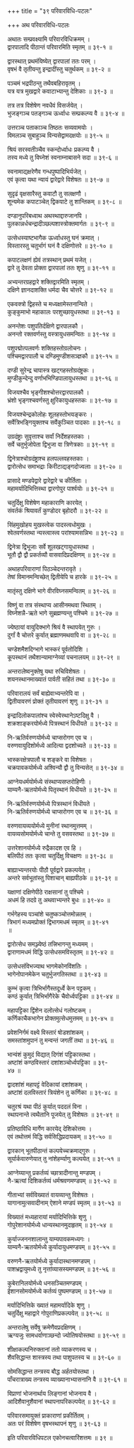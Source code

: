 +++
title = "३९ परिवारविधि-पटलः"

+++
अथ परिवारविधि-पटलः  
  
अथातः सम्प्रवक्ष्यामि परिवारविधिक्रमम् ।  
द्वारपालादि पीठान्तं परिवारमिति स्मृतम् ॥ ३९-१ ॥  
  
द्वारस्थात् प्रथमंयिष्येत् द्वारपालां ततः परम् ।  
वृषभं वै तृतीयन्तु इन्द्रादींस्तु चतुर्थकम् ॥ ३९-२ ॥  
  
पञ्चमं भद्रपीठन्तु तथैवबहिरावृतम् ।  
यत्र यत्र मुखद्वारे कवाटाभ्यान्तु देशिकाः ॥ ३९-३ ॥  
  
तत्र तत्र विशेषेण नवधैवं विसर्जयेत् ।  
भुजङ्गञ्च पतङ्गञ्च ऊर्ध्वाधः सम्प्रकल्प्य वै ॥ ३९-४ ॥  
  
उत्तरञ्च पताकाञ्च तिष्ठतः सव्यवामयोः ।  
विमलञ्च सुबाहुञ्च विन्यसेद्वामदक्षयोः ॥ ३९-५ ॥  
  
श्रियं सरस्वतीञ्चैव स्कन्दोर्ध्वाधः प्रकल्प्य वै ।  
तस्य मध्ये तु विघ्नेशं स्वनाम्नाबासने सदा ॥ ३९-६ ॥  
  
स्वनामाद्यक्षरेणैव गन्धपुष्पादिभिर्यजेत् ।  
एवं कृत्वा यथा न्यायं द्वारेद्वारे विशेषतः ॥ ३९-७ ॥  
  
सुदृढं वृक्षसारैस्तु कवाटौ तु सलक्षणौ ।  
शून्यमेक कपाटञ्चेत् द्विकपाटे तु शान्तिकम् ॥ ३९-८ ॥  
  
दण्डानुपरिबध्वाथ अथस्थाद्दारुजानपि ।  
पुलकान्नर्धचन्द्रादीञ्छल्पशास्त्रोक्तमार्गतः ॥ ३९-९ ॥  
  
उत्सेधस्याष्टभागैक ऊर्ध्वाधस्तु घनं क्रमात् ।  
विस्तारस्तु चतुर्भागं घनं वै दक्षिणोत्तरे ॥ ३९-१० ॥  
  
कपाटलक्षणं ह्येवं तत्रस्थान् प्रथमं यजेत् ।  
द्वारे तु देवता प्रोक्ता द्वारपालां ततः शृणु ॥ ३९-११ ॥  
  
अभ्यन्तरग्रहद्वारे शक्तिद्वारमिति स्मृतम् ।  
दक्षिणे ज्ञानदाशक्ति धर्मदा चैव चोत्तरे ॥ ३९-१२ ॥  
  
एकवक्त्रो द्विहस्ते च मध्यक्षामेस्तनान्विते ।  
कुङ्कुमाभो महाकालः परशुच्छायुधस्तथा ॥ ३९-१३ ॥  
  
अनन्तेशः पशुपतिर्दक्षिणे द्वारपालकौ ।  
अनन्तो रक्तवर्णस्तु वस्त्रायुधसमन्वितः ॥ ३९-१४ ॥  
  
पशुपद्मोत्पलवर्णः शक्तिहस्तोग्रलोचनः ।  
पश्चिमद्वारपालौ च दण्डिमुण्डीशसञ्ज्ञकौ ॥ ३९-१५ ॥  
  
दण्डी सुरेन्द्र चापास्त्र खट्गहस्तोग्रदंष्ट्रकः ।  
मुण्डीकुन्देन्दु वर्णाभभिण्डिपालायुधस्तथा ॥ ३९-१६ ॥  
  
विजयश्चैव भृङ्गीशश्चोत्तरद्वारपालकौ ।  
भ्रंशो भृङ्गश्चवर्णस्तु क्षुरिकायुधहस्तकः ॥ ३९-१७ ॥  
  
विजयश्चेन्द्रकोलोहः शूलहस्तोभयङ्करः ।  
सर्वेत्रिभङ्गियुक्तश्च सर्वेकुञ्चित पादकाः ॥ ३९-१८ ॥  
  
उग्रदंष्ट्राः सुवृत्ताश्च सर्वां निर्देशहस्तकाः ।  
सर्वे चतुर्भुजोपेता द्विभुजा वा त्रिणेत्रकाः ॥ ३९-१९ ॥  
  
द्विनेत्राश्चोग्रदंष्ट्राश्च हलपल्लवहस्तकाः ।  
द्वारोत्सेध समाभद्राः किरीटाद्यङ्गदोज्वलाः ॥ ३९-२० ॥  
  
प्रासादे मण्डपेद्वारे द्वारेद्वारे च कीर्तिताः ।  
महामर्यादिभित्तिस्था द्वारगोपुर पार्श्वयोः ॥ ३९-२१ ॥  
  
चतुर्दिक्षु विशेषेण महाकाराणि कारयेत् ।  
संवर्तकं श्रियावर्तं कुण्डोदर बृहोदरौ ॥ ३९-२२ ॥  
  
सिंहमुखोहय मुखस्त्वेक पादस्त्वधोमुखः ।  
श्वेतवर्णस्तथा न्यस्त्वास्त्व परांश्यामसन्निभः ॥ ३९-२३ ॥  
  
द्विनेत्रा द्विभूजाः सर्वे शूलखट्गायुधास्तथा ।  
भूतौ द्वौ द्वौ प्रकर्तव्यौ वासवादिप्रदक्षिणम् ॥ ३९-२४ ॥  
  
अथाहपरिवाराणां पिठञ्चेदन्तरावृते ।  
तेषां विमानमन्विच्छेत् द्वितीयेपि च हारके ॥ ३९-२५ ॥  
  
मातृंस्तु दक्षिणे भागे वीरविघ्नसमन्वितम् ॥ ३९-२६ ॥  
  
विष्णुं वा तत्र संस्थाप्य आसीनमथवा स्थितम् ।  
विघ्नेशन्नै-ऋते भागे सुब्रह्मण्यन्तु पश्चिमे ॥ ३९-२७ ॥  
  
ज्येष्ठायां वायुदिक्भागे श्रियं वै स्थापयेत् गुरुः ।  
दुर्गां वै चोत्तरे कुर्यात् ब्रह्माणमथवापि वा ॥ ३९-२८ ॥  
  
चण्डेशमैशदिग्भागे भास्करं पूर्वतोदिशि ।  
कूपस्थानं तथैशान्यामाग्नेय्यां पचनालयम् ॥ ३९-२९ ॥  
  
अन्तरालेष्वनुक्तेषु यथा रुचिविशेषतः ।  
शयनस्थानमाख्यातं पार्वती सहितं तथा ॥ ३९-३० ॥  
  
परिवारालयं सर्वं बाह्येवाभ्यन्तरेपि वा ।  
द्वितीयावरणं प्रोक्तं तृतीयावरणं शृणु ॥ ३९-३१ ॥  
  
इन्द्रादिलोकपालांश्च स्वेस्वेस्थानेऽष्टदिक्षु वै ।  
शक्रशाङ्करयोर्मध्ये पित्रस्थानं विधीयते ॥ ३९-३२ ॥  
  
नि-ऋतिर्वरुणयोर्मध्ये चाप्सरोगण एव च ।  
वरुणवायुदिशोर्मध्ये आदित्या द्वदशोच्यते ॥ ३९-३३ ॥  
  
भास्करक्षेत्रपालौ च शङ्करे वा विशेषतः ।  
चक्रपावकयोर्मध्ये अश्विन्यौ द्वौ तु विन्यसेत् ॥ ३९-३४ ॥  
  
आग्नेयधर्मयोर्मध्ये संस्थाप्यसप्तरोहिणीः ।  
याम्यनै-ऋतयोर्मध्ये पितृस्थानं विधीयते ॥ ३९-३५ ॥  
  
नि-ऋतिर्वरुणयोर्मध्ये पित्रस्थानं विधीयते ।  
नि-ऋतिर्वरुणयोर्मध्ये चाप्सरोगण एव च ॥ ३९-३६ ॥  
  
वरुणवायव्ययोर्मध्ये मुनीनां स्थानमुत्तमम् ।  
वायव्यसोमयोर्मध्ये चान्ते तु वसवस्तथा ॥ ३९-३७ ॥  
  
उत्तरेशानयोर्मध्ये रुद्रैकादश एव हि ।  
बलिपीठं ततः कृत्वा चतुर्दिक्षु विचक्षणः ॥ ३९-३८ ॥  
  
बाह्याभ्यन्तरयोः पीठौ पूर्वद्वारे प्रकल्पयेत् ।  
अन्तरे सर्वभूतांस्तु पिशाचान् बाह्यपीठके ॥ ३९-३९ ॥  
  
यक्षाणां दक्षिणेपीठे राक्षसानां तु पश्चिमे ।  
अधमं हि तदग्रे तु अथवाभ्यन्तरे बुधः ॥ ३९-४० ॥  
  
गर्भगेहस्य पञ्चांशे चतुष्कञ्चोत्तमोन्नतम् ।  
त्रिभागं मध्यमप्रोक्तं द्विभागमधमं स्मृतम् ॥ ३९-४१   
॥  
  
द्वारोत्सेध समञ्ज्येष्ठं तत्त्रिभागन्तु मध्यमम् ।  
द्वाराणामधमं विद्धि उत्सेधसमविस्तृतम् ॥ ३९-४२ ॥  
  
उत्सेधसंविभज्याथ भागमेकोनविंशतिः ।  
भागेनोपानमेकेन चतुर्भुजगतिस्तथा ॥ ३९-४३ ॥  
  
कुम्भं कृत्वा त्रिभिर्भागैस्तदूर्ध्वे केन पट्टकम् ।  
कण्ठं कुर्यात् त्रिभिर्भागैरेके चैवोर्ध्वपट्टिका ॥ ३९-४४ ॥  
  
महापट्टिका द्विंशेन दलोत्सेधं गलोष्टकम् ।  
कर्णिकाचैकभागेन प्रोक्तमुत्सेधमुत्तमम् ॥ ३९-४५ ॥  
  
प्रवेशनिर्गमं वक्ष्ये विस्तारं षोडशांशकम् ।  
समस्तांशमुपानं तु मन्वन्तं जगतीं तथा ॥ ३९-४६ ॥  
  
भान्वंशं कुमुदं विद्यात् दिगंशं पट्टिकास्तथा ।  
अष्टांशं कण्ठविस्तारं दशांशञ्चोर्ध्वपट्टिका ॥ ३९-  
४७ ॥  
  
द्वादशांशं महापट्टं वेदिकायां दशांशकम् ।  
अष्टांशं दलविस्तारं त्रियंशेन तु कर्णिका ॥ ३९-४८ ॥  
  
चतुरश्रं यथा पीठं कुर्यात् पददलं विना ।  
स्थापनान्ते त्वथैतानि पूजयेत् तु विशेषतः ॥ ३९-४९ ॥  
  
प्रतिष्ठाविधि मार्गेण कारयेद् देशिकोत्तमः ।  
एवं तथोत्तमं विद्धि सर्वसिद्धिप्रदायकम् ॥ ३९-५० ॥  
  
द्वारकान् भूतपीठान्तं कल्पयेच्चक्रमाद्गुरुः ।  
सूर्यार्कवारुणेयात् तु नांशेहर्म्याणु कल्पयेत् ॥ ३९-५१ ॥  
  
आग्नेय्यान्तु प्रकर्तव्यं च्छात्रादीनान्तु मण्डपम् ।  
नै-ऋत्यां दिशिकर्तव्यं धर्मश्रवणमण्डपम् ॥ ३९-५२ ॥  
  
गीताभ्यां सर्वविख्यातं वायव्यान्तु विशेषतः ।  
यागानामुत्सवादीनाम् ऐशाने मण्डपं स्मृतम् ॥ ३९-५३ ॥  
  
विख्यातं मध्यहारायां मर्यादिभित्तिके शृणु ।  
गोपुरेशानयोर्मध्ये धान्यस्थानमुदाहृतम् ॥ ३९-५४ ॥  
  
कुर्याज्जननशालान्तु याम्यपावकमध्यगः ।  
याम्यनै-ऋतयोर्मध्ये कुर्यादायुधमण्डपम् ॥ ३९-५५ ॥  
  
वरुणनै-ऋतयोर्मध्ये कुर्यादास्थानमण्डपम् ।  
पाशभ्रद्वायुमध्ये तु नृत्तांव्यासस्यमण्डपम् ॥ ३९-५६ ॥  
  
कुबेरानिलयोर्मध्ये धनसञ्चितमण्डपम् ।  
ईशानसोमयोर्मध्ये कर्तव्यं पुष्पमण्डपम् ॥ ३९-५७ ॥  
  
मर्यादिभित्तिके ख्यातं महामर्यादिके शृणु ।  
चतुर्दिक्षु महाद्वारे गोपुराणिप्रकल्पयेत् ॥ ३९-५८ ॥  
  
अन्तरालेषु सर्वेषु क्रमेणैवप्रदक्षिणम् ।  
ऋग्यजुः सामधर्वाणाञ्छन्दो ज्योतिषयोस्तथा ॥ ३९-५९ ॥  
  
शीक्षाकल्पनिरुक्तानां ततो व्याकरणस्य च ।  
शैवसिद्धान्त शास्त्रस्य तथा पाशुपतस्य च ॥ ३९-६० ॥  
  
सोमसिद्धान्त तन्त्रस्य बौद्ध अर्हतयोस्तथा ।  
पाँचरात्राख्य तन्त्रस्य व्याख्यानाभ्यासनानि वै ॥ ३९-६१ ॥  
  
विप्राणां भोजनार्थाय लिङ्गानां भोजनाय वै ।  
आदिशैवानुशैवानां स्थापनापरिकल्पयेत् ॥ ३९-६२ ॥  
  
परिवारसमायुक्तं प्राकाराणां प्रकीर्तितम् ।  
अतः परं विशेषेण वृषभस्थापनं शृणु ॥ ३९-६३ ॥  
  
इति परिवारविधिपटल एकोनचत्वारिंशत्तमः ॥ ३९ ॥  
  
  
